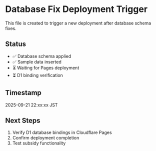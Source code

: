 # Database Fix Deployment Trigger

This file is created to trigger a new deployment after database schema fixes.

## Status
- ✅ Database schema applied
- ✅ Sample data inserted
- ⏳ Waiting for Pages deployment
- ⏳ D1 binding verification

## Timestamp
2025-09-21 22:xx:xx JST

## Next Steps
1. Verify D1 database bindings in Cloudflare Pages
2. Confirm deployment completion
3. Test subsidy functionality